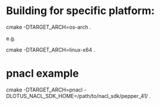 
# Building for specific platform:
cmake -DTARGET_ARCH=os-arch .

e.g. 

cmake -DTARGET_ARCH=linux-x64 .

# pnacl example
cmake -DTARGET_ARCH=pnacl -DLOTUS_NACL_SDK_HOME=/path/to/nacl_sdk/pepper_41/ .

